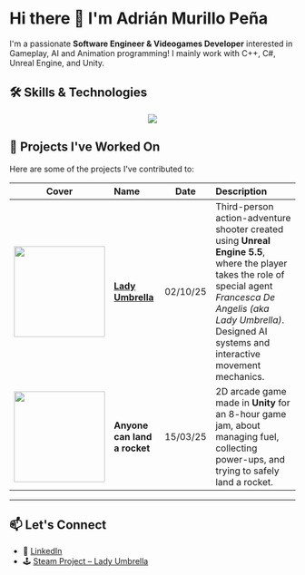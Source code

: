 # Hi there 👋 I'm Adrián Murillo Peña

I'm a passionate **Software Engineer & Videogames Developer** interested in Gameplay, AI and Animation programming!
I mainly work with C++, C#, Unreal Engine, and Unity.

## 🛠️ Skills & Technologies

<p align="center"> <img src="https://skillicons.dev/icons?i=c,cpp,cs,unreal,git,github,unreal,unity,html,css,js,notion,angular,tensorflow,keras&perline=6"/></p>

## 📂 Projects I've Worked On
Here are some of the projects I've contributed to:

| Cover | Name | Date | Description |
|:--:|:--|:--:|:--|
| <img src="https://github.com/user-attachments/assets/f3306ba5-520c-4f8f-b43f-2ba78a5fa322" width="160"/> | **[Lady Umbrella](https://github.com/adrimurillo/LadyUmbrella)** | 02/10/25 | Third-person action-adventure shooter created using **Unreal Engine 5.5**, where the player takes the role of special agent *Francesca De Angelis (aka Lady Umbrella)*. Designed AI systems and interactive movement mechanics. |
| <img src="https://github.com/yourusername/yourrepo/assets/12345678/rocket-thumb.png" width="160"/> | **Anyone can land a rocket** | 15/03/25 | 2D arcade game made in **Unity** for an 8-hour game jam, about managing fuel, collecting power-ups, and trying to safely land a rocket. |

---

## 📫 Let's Connect
- 💼 [LinkedIn](https://www.linkedin.com/in/adri%C3%A1n-murillo-455357241/)
- 🕹️ [Steam Project – Lady Umbrella](https://store.steampowered.com/app/3956890/Lady_Umbrella/) 


